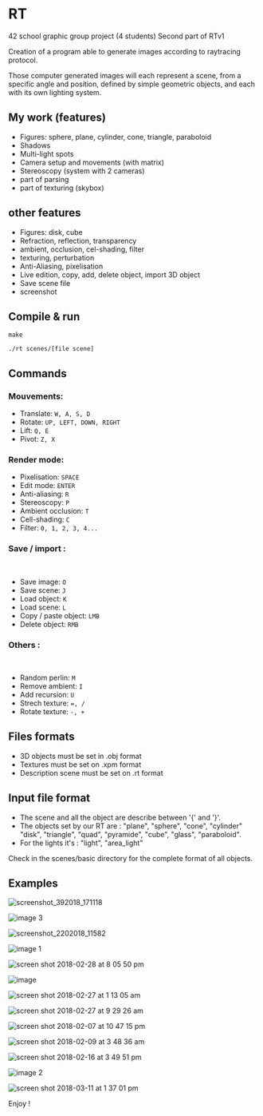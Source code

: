 # RT

42 school graphic group project (4 students)
Second part of RTv1

Creation of a program able to generate images according to raytracing protocol.

Those computer generated images will each represent a scene, from a specific angle and position, defined by simple geometric objects, and each with its own lighting system.

## My work (features)
* Figures: sphere, plane, cylinder, cone, triangle, paraboloid
* Shadows
* Multi-light spots
* Camera setup and movements (with matrix)
* Stereoscopy (system with 2 cameras)
* part of parsing
* part of texturing (skybox)

## other features
* Figures: disk, cube
* Refraction, reflection, transparency
* ambient, occlusion, cel-shading, filter
* texturing, perturbation
* Anti-Aliasing, pixelisation
* Live edition, copy, add, delete object, import 3D object
* Save scene file
* screenshot

## Compile & run
```
make
```
```
./rt scenes/[file scene]
```

 ## Commands

 ### Mouvements:
* Translate: `W, A, S, D`
* Rotate: `UP, LEFT, DOWN, RIGHT`
* Lift: `Q, E`
* Pivot: `Z, X`


### Render mode:
* Pixelisation: `SPACE`
* Edit mode: `ENTER`
* Anti-aliasing: `R`
* Stereoscopy: `P`
* Ambient occlusion: `T`
* Cell-shading: `C`
* Filter: `0, 1, 2, 3, 4...`

### Save / import :</h2><br />
* Save image: `O`
* Save scene: `J`
* Load object: `K`
* Load scene: `L`
* Copy / paste object: `LMB`
* Delete object: `RMB`


### Others :</h3><br />

* Random perlin: `M`
* Remove ambient: `I`
* Add recursion: `U`
* Strech texture: `=, /`
* Rotate texture: `-, +`

## Files formats
* 3D objects must be set in .obj format
* Textures must be set on .xpm format
* Description scene must be set on .rt format

## Input file format
* The scene and all the object are describe between '{' and '}'.
* The objects set by our RT are : "plane", "sphere", "cone", "cylinder"
  "disk", "triangle", "quad", "pyramide", "cube", "glass", "paraboloid".
* For the lights it's : "light", "area_light"

Check in the scenes/basic directory for the complete format of all objects.

## Examples

![screenshot_392018_171118](https://user-images.githubusercontent.com/27351943/37294364-f202237c-2615-11e8-868e-4aa78b797bec.png)

![image 3](https://user-images.githubusercontent.com/27351943/37253487-96c84d94-2532-11e8-8616-81b5ee1ac6e3.png)

![screenshot_2202018_11582](https://user-images.githubusercontent.com/27351943/37253276-ee2d4470-252f-11e8-95cb-3bef9bbbad61.png)


![image 1](https://user-images.githubusercontent.com/27351943/37253298-40b1b334-2530-11e8-984e-f449f91e8b5a.png)

![screen shot 2018-02-28 at 8 05 50 pm](https://user-images.githubusercontent.com/27351943/37253303-57992546-2530-11e8-9f2c-7f0b4e9ccff6.png)


![image](https://user-images.githubusercontent.com/27351943/37253311-6b7e8164-2530-11e8-89f9-2464825515c7.png)

![screen shot 2018-02-27 at 1 13 05 am](https://user-images.githubusercontent.com/27351943/37253322-90982374-2530-11e8-912b-135bb5e03495.png)

![screen shot 2018-02-27 at 9 29 26 am](https://user-images.githubusercontent.com/27351943/37253323-90c8207e-2530-11e8-9034-f8737677a84a.png)

![screen shot 2018-02-07 at 10 47 15 pm](https://user-images.githubusercontent.com/27351943/37253368-388ac500-2531-11e8-900a-981875fc4619.png)

![screen shot 2018-02-09 at 3 48 36 am](https://user-images.githubusercontent.com/27351943/37253369-38c63e96-2531-11e8-93a1-f22306bfe78f.png)

![screen shot 2018-02-16 at 3 49 51 pm](https://user-images.githubusercontent.com/27351943/37253370-38f33f54-2531-11e8-8a29-d72cb727e28d.png)

![image 2](https://user-images.githubusercontent.com/27351943/37253372-39236e04-2531-11e8-8b36-e1b81ac6acac.png)


![screen shot 2018-03-11 at 1 37 01 pm](https://user-images.githubusercontent.com/27351943/37253395-686c3132-2531-11e8-8db6-f6a1b188b76d.png)


Enjoy !
